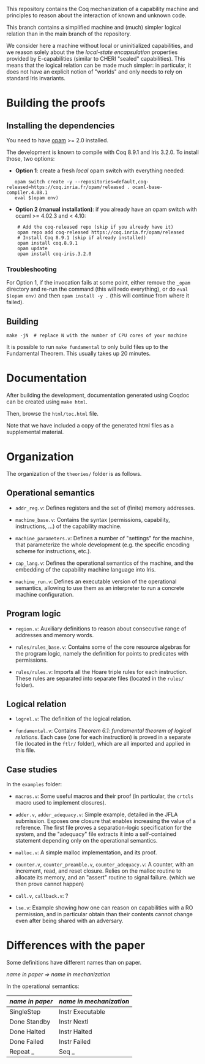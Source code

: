 This repository contains the Coq mechanization of a capability machine and
principles to reason about the interaction of known and unknown code.

This branch contains a simplified machine and (much) simpler logical relation
than in the main branch of the repository.

We consider here a machine without local or uninitialized capabilities, and we
reason solely about the the *local-state encapsulation* properties provided by
E-capabilities (similar to CHERI "sealed" capabilities). This means that the
logical relation can be made much simpler: in particular, it does not have an
explicit notion of "worlds" and only needs to rely on standard Iris invariants.

# Building the proofs

## Installing the dependencies

You need to have [opam](https://opam.ocaml.org/) >= 2.0 installed.

The development is known to compile with Coq 8.9.1 and Iris 3.2.0. To install
those, two options:

- **Option 1**: create a fresh *local* opam switch with everything needed:

```
   opam switch create -y --repositories=default,coq-released=https://coq.inria.fr/opam/released . ocaml-base-compiler.4.08.1
   eval $(opam env)
```

- **Option 2 (manual installation)**: if you already have an opam switch with
  ocaml >= 4.02.3 and < 4.10:

```
    # Add the coq-released repo (skip if you already have it)
    opam repo add coq-released https://coq.inria.fr/opam/released
    # Install Coq 8.9.1 (skip if already installed)
    opam install coq.8.9.1
    opam update
    opam install coq-iris.3.2.0
```

### Troubleshooting

For Option 1, if the invocation fails at some point, either remove the `_opam`
directory and re-run the command (this will redo everything), or do `eval $(opam
env)` and then `opam install -y .` (this will continue from where it failed).

## Building

```
make -jN  # replace N with the number of CPU cores of your machine
```

It is possible to run `make fundamental` to only build files up to the
Fundamental Theorem. This usually takes up 20 minutes.

# Documentation

After building the development, documentation generated using Coqdoc can be
created using `make html`. 

Then, browse the `html/toc.html` file.

Note that we have included a copy of the generated html files as a supplemental material. 

# Organization

The organization of the `theories/` folder is as follows.

## Operational semantics

- `addr_reg.v`: Defines registers and the set of (finite) memory addresses.

- `machine_base.v`: Contains the syntax (permissions, capability, instructions,
  ...) of the capability machine.

- `machine_parameters.v`: Defines a number of "settings" for the machine, that
  parameterize the whole development (e.g. the specific encoding scheme for
  instructions, etc.).

- `cap_lang.v`: Defines the operational semantics of the machine, and the
  embedding of the capability machine language into Iris.

- `machine_run.v`: Defines an executable version of the operational semantics,
  allowing to use them as an interpreter to run a concrete machine
  configuration.

## Program logic

- `region.v`: Auxiliary definitions to reason about consecutive range of
  addresses and memory words.

- `rules/rules_base.v`: Contains some of the core resource algebras for the
  program logic, namely the definition for points to predicates with
  permissions.

- `rules/rules.v`: Imports all the Hoare triple rules for each instruction.
  These rules are separated into separate files (located in the `rules/`
  folder).

## Logical relation

- `logrel.v`: The definition of the logical relation.

- `fundamental.v`: Contains *Theorem 6.1: fundamental theorem of logical
  relations*. Each case (one for each instruction) is proved in a separate file
  (located in the `ftlr/` folder), which are all imported and applied in this
  file.

## Case studies

In the `examples` folder:

- `macros.v`: Some useful macros and their proof (in particular, the `crtcls`
  macro used to implement closures).

- `adder.v`, `adder_adequacy.v`: Simple example, detailed in the JFLA
  submission. Exposes one closure that enables increasing the value of a
  reference. The first file proves a separation-logic specification for the
  system, and the "adequacy" file extracts it into a self-contained statement
  depending only on the operational semantics.

- `malloc.v`: A simple malloc implementation, and its proof.

- `counter.v`, `counter_preamble.v`, `counter_adequacy.v`: A counter, with an
  increment, read, and reset closure. Relies on the malloc routine to allocate
  its memory, and an "assert" routine to signal failure.
  (which we then prove cannot happen)

- `call.v`, `callback.v`: ?

- `lse.v`: Example showing how one can reason on capabilities with a RO
  permission, and in particular obtain than their contents cannot change even
  after being shared with an adversary.


# Differences with the paper

Some definitions have different names than on paper.

*name in paper => name in mechanization*

In the operational semantics:

| *name in paper*   | *name in mechanization*   |
|-------------------|---------------------------|
| SingleStep        | Instr Executable          |
| Done Standby      | Instr NextI               |
| Done Halted       | Instr Halted              |
| Done Failed       | Instr Failed              |
| Repeat _          | Seq _                     |
